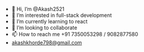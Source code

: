 - 👋 Hi, I’m @Akash2521
- 👀 I’m interested in full-stack development 
- 🌱 I’m currently learning to react
- 💞️ I’m looking to collaborate 
- 📫 How to reach me +91 7350053298 / 9082877580
- akashkhorde798@gmail.com

<!---
Akash2521/Akash2521 is a ✨ special ✨ repository because its `README.md` (this file) appears on your GitHub profile.
You can click the Preview link to take a look at your changes.
--->
